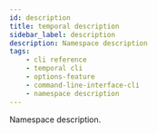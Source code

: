 ```yaml
---
id: description
title: temporal description
sidebar_label: description
description: Namespace description
tags: 
    - cli reference
    - temporal cli
    - options-feature
    - command-line-interface-cli
    - namespace description
---
```


Namespace description.
